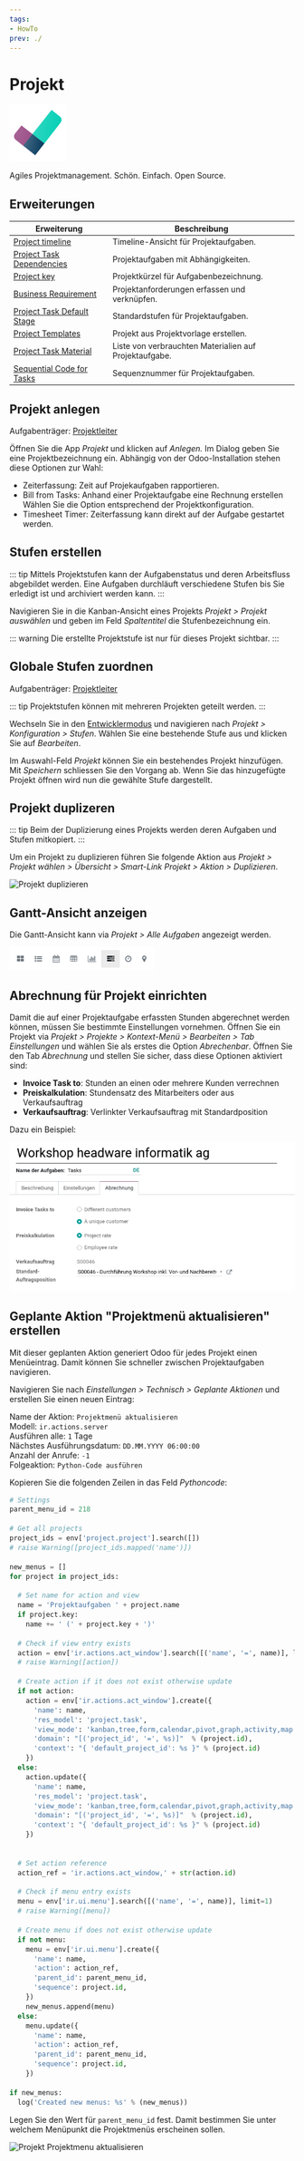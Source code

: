 ```yaml
---
tags:
- HowTo
prev: ./
---
```

# Projekt
![icons_odoo_project](assets/icons_odoo_project.png)

Agiles Projektmanagement. Schön. Einfach. Open Source.

## Erweiterungen

| Erweiterung                                                       | Beschreibung                                           |
| ----------------------------------------------------------------- | ------------------------------------------------------ |
| [Project timeline](Project%20Timeline.md)                         | Timeline-Ansicht für Projektaufgaben.                  |
| [Project Task Dependencies](Project%20Task%20Dependencies.md)     | Projektaufgaben mit Abhängigkeiten.                    |
| [Project key](Project%20Key.md)                                   | Projektkürzel für Aufgabenbezeichnung.                 |
| [Business Requirement](Business%20Requirement.md)                 | Projektanforderungen erfassen und verknüpfen.          |
| [Project Task Default Stage](Project%20Task%20Default%20Stage.md) | Standardstufen für Projektaufgaben.                    |
| [Project Templates](Project%20Templates.md)                       | Projekt aus Projektvorlage erstellen.                  |
| [Project Task Material](Project%20Task%20Material.md)             | Liste von verbrauchten Materialien auf Projektaufgabe. |
| [Sequential Code for Tasks](Sequential%20Code%20for%20Tasks.md)   | Sequenznummer für Projektaufgaben.                     |

## Projekt anlegen

Aufgabenträger: [Projektleiter](Rollen#Projektleiter)

Öffnen Sie die App *Projekt* und klicken auf *Anlegen.* Im Dialog geben Sie eine Projektbezeichnung ein. Abhängig von der Odoo-Installation stehen diese Optionen zur Wahl:
* Zeiterfassung: Zeit auf Projekaufgaben rapportieren.
* Bill from Tasks: Anhand einer Projektaufgabe eine Rechnung erstellen
Wählen Sie die Option entsprechend der Projektkonfiguration.
* Timesheet Timer: Zeiterfassung kann direkt auf der Aufgabe gestartet werden.

## Stufen erstellen

::: tip
Mittels Projektstufen kann der Aufgabenstatus und deren Arbeitsfluss abgebildet werden. Eine Aufgaben durchläuft verschiedene Stufen bis Sie erledigt ist und archiviert werden kann.
:::

Navigieren Sie in die Kanban-Ansicht eines Projekts *Projekt > Projekt auswählen* und geben im Feld *Spaltentitel* die Stufenbezeichnung ein.

::: warning
Die erstellte Projektstufe ist nur für dieses Projekt sichtbar.
:::

## Globale Stufen zuordnen

Aufgabenträger: [Projektleiter](Rollen#Projektleiter)

::: tip
Projektstufen können mit mehreren Projekten geteilt werden.
:::

Wechseln Sie in den [Entwicklermodus](Einstellungen.md#Entwicklermodus%20aktivieren) und navigieren nach *Projekt > Konfiguration > Stufen*. Wählen Sie eine bestehende Stufe aus und klicken Sie auf *Bearbeiten*.

Im Auswahl-Feld *Projekt* können Sie ein bestehendes Projekt hinzufügen. Mit *Speichern* schliessen Sie den Vorgang ab. Wenn Sie das hinzugefügte Projekt öffnen wird nun die gewählte Stufe dargestellt.

## Projekt duplizeren

::: tip
Beim der Duplizierung eines Projekts werden deren Aufgaben und Stufen mitkopiert.
:::

Um ein Projekt zu duplizieren führen Sie folgende Aktion aus *Projekt > Projekt wählen > Übersicht > Smart-Link Projekt > Aktion > Duplizieren*.

![Projekt duplizieren](assets/Projekt%20duplizieren.gif)

## Gantt-Ansicht anzeigen

Die Gantt-Ansicht kann via *Projekt > Alle Aufgaben* angezeigt werden.

![](assets/Projekt%20Gantt-Ansicht%20aktiviert.png)

## Abrechnung für Projekt einrichten

Damit die auf einer Projektaufgabe erfassten Stunden abgerechnet werden können, müssen Sie bestimmte Einstellungen vornehmen. Öffnen Sie ein Projekt via *Projekt > Projekte > Kontext-Menü > Bearbeiten > Tab Einstellungen* und wählen Sie als erstes die Option *Abrechenbar*. Öffnen Sie den Tab *Abrechnung* und stellen Sie sicher, dass diese Optionen aktiviert sind:

* **Invoice Task to**: Stunden an einen oder mehrere Kunden verrechnen
* **Preiskalkulation**: Stundensatz des Mitarbeiters oder aus Verkaufsauftrag
* **Verkaufsauftrag**: Verlinkter Verkaufsauftrag mit Standardposition

Dazu ein Beispiel:

![](assets/Projekt%20Tab%20Abrechnung.png)

## Geplante Aktion "Projektmenü aktualisieren" erstellen

Mit dieser geplanten Aktion generiert Odoo für jedes Projekt einen Menüeintrag. Damit können Sie schneller zwischen Projektaufgaben navigieren.

Navigieren Sie nach *Einstellungen > Technisch > Geplante Aktionen* und erstellen Sie einen neuen Eintrag:

Name der Aktion: `Projektmenü aktualisieren`\
Modell: `ir.actions.server`\
Ausführen alle: `1` Tage\
Nächstes Ausführungsdatum: `DD.MM.YYYY 06:00:00`\
Anzahl der Anrufe: `-1`\
Folgeaktion: `Python-Code ausführen`

Kopieren Sie die folgenden Zeilen in das Feld *Pythoncode*:

```python
# Settings
parent_menu_id = 218

# Get all projects
project_ids = env['project.project'].search([])
# raise Warning([project_ids.mapped('name')])

new_menus = []
for project in project_ids:

  # Set name for action and view
  name = 'Projektaufgaben ' + project.name
  if project.key:
    name += ' (' + project.key + ')'

  # Check if view entry exists
  action = env['ir.actions.act_window'].search([('name', '=', name)], limit=1)
  # raise Warning([action])
  
  # Create action if it does not exist otherwise update
  if not action:
    action = env['ir.actions.act_window'].create({
      'name': name,
      'res_model': 'project.task',
      'view_mode': 'kanban,tree,form,calendar,pivot,graph,activity,map',
      'domain': "[('project_id', '=', %s)]"  % (project.id),
      'context': "{ 'default_project_id': %s }" % (project.id)
    })
  else:
    action.update({
      'name': name,
      'res_model': 'project.task',
      'view_mode': 'kanban,tree,form,calendar,pivot,graph,activity,map',
      'domain': "[('project_id', '=', %s)]"  % (project.id),
      'context': "{ 'default_project_id': %s }" % (project.id)
    })

  
  # Set action reference
  action_ref = 'ir.actions.act_window,' + str(action.id)
  
  # Check if menu entry exists
  menu = env['ir.ui.menu'].search([('name', '=', name)], limit=1)
  # raise Warning([menu])
  
  # Create menu if does not exist otherwise update
  if not menu:
    menu = env['ir.ui.menu'].create({
      'name': name,
      'action': action_ref,
      'parent_id': parent_menu_id,
      'sequence': project.id,
    })
    new_menus.append(menu)
  else:
    menu.update({
      'name': name,
      'action': action_ref,
      'parent_id': parent_menu_id,
      'sequence': project.id,
    })
     
if new_menus:
  log('Created new menus: %s' % (new_menus))
````

Legen Sie den Wert für `parent_menu_id` fest. Damit bestimmen Sie unter welchem Menüpunkt die Projektmenüs erscheinen sollen.

![Projekt Projektmenu aktualisieren](assets/Projekt%20Projektmenu%20aktualisieren.gif)